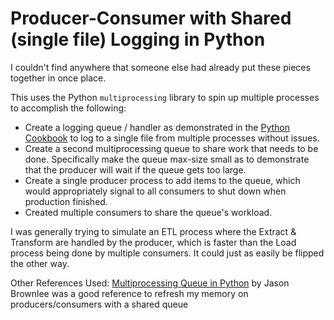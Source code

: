 # Producer-Consumer with Shared (single file) Logging in Python
I couldn't find anywhere that someone else had already put these pieces together in once place. 

This uses the Python `multiprocessing` library to spin up multiple processes to accomplish the following:
- Create a logging queue / handler as demonstrated in the [Python Cookbook](https://docs.python.org/3/howto/logging-cookbook.html#logging-to-a-single-file-from-multiple-processes) to log to a single file from multiple processes without issues.
- Create a second multiprocessing queue to share work that needs to be done.  Specifically make the queue max-size small as to demonstrate that the producer will wait if the queue gets too large.
- Create a single producer process to add items to the queue, which would appropriately signal to all consumers to shut down when production finished.
- Created multiple consumers to share the queue's workload.

I was generally trying to simulate an ETL process where the Extract & Transform are handled by the producer, which is faster than the Load process being done by multiple consumers.  It could just as easily be flipped the other way.

Other References Used:
[Multiprocessing Queue in Python](https://superfastpython.com/multiprocessing-queue-in-python/) by Jason Brownlee was a good reference to refresh my memory on producers/consumers with a shared queue
